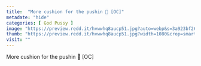 ```yaml
---
title:  "More cushion for the pushin 🙈 [OC]"
metadate: "hide"
categories: [ God Pussy ]
image: "https://preview.redd.it/hvwwhq8aucp51.jpg?auto=webp&s=3a923bf26c7ebc0cdba02dfe6911032ed9906926"
thumb: "https://preview.redd.it/hvwwhq8aucp51.jpg?width=1080&crop=smart&auto=webp&s=d2c131da774fe672ad27c372347130cedec67700"
visit: ""
---
```

More cushion for the pushin 🙈 [OC]
